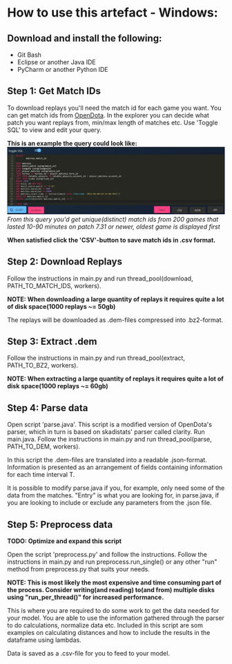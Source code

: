 # How to use this artefact - Windows:

## Download and install the following:

- Git Bash
- Eclipse or another Java IDE
- PyCharm or another Python IDE

## Step 1: Get Match IDs
To download replays you'll need the match id for each game you want.
You can get match ids from [OpenDota](https://www.opendota.com/explorer).
In the explorer you can decide what patch you want replays from, min/max length of matches etc. Use 'Toggle SQL' to view and edit your query.

**This is an example the query could look like:** 
![Query](opendota_sql_query.jpg)
*From this query you'd get unique(distinct) match ids from 200 games that lasted 10-90 minutes on patch 7.31 or newer, oldest game is displayed first*

**When satisfied click the 'CSV'-button to save match ids in .csv format.**

## Step 2: Download Replays
Follow the instructions in main.py and run thread_pool(download, PATH_TO_MATCH_IDS, workers).

**NOTE: When downloading a large quantity of replays it requires quite a lot of disk space(1000 replays ~= 50gb)**

The replays will be downloaded as .dem-files compressed into .bz2-format.

## Step 3: Extract .dem
Follow the instructions in main.py and run thread_pool(extract, PATH_TO_BZ2, workers).

**NOTE: When extracting a large quantity of replays it requires quite a lot of disk space(1000 replays ~= 60gb)**

## Step 4: Parse data
Open script 'parse.java'.
This script is a modified version of OpenDota's parser, which in turn is based on skadistats' parser called clarity.
Run main.java.
Follow the instructions in main.py and run thread_pool(parse, PATH_TO_DEM, workers). 

In this script the .dem-files are translated into a readable .json-format. Information is presented as an arrangement of fields containing information for each time interval T.

It is possible to modify parse.java if you, for example, only need some of the data from the matches. 
"Entry" is what you are looking for, in parse.java, if you are looking to include or exclude any parameters from the .json file.

## Step 5: Preprocess data
**TODO: Optimize and expand this script**

Open the script 'preprocess.py' and follow the instructions.
Follow the instructions in main.py and run preprocess.run_single() or any other "run" method from preprocess.py that suits your needs.

**NOTE: This is most likely the most expensive and time consuming part of the process. Consider writing(and reading) to(and from) multiple disks using "run_per_thread()" for increased performance.**

This is where you are required to do some work to get the data needed for your model. You are able to use the information gathered through the parser to do calculations, normalize data etc.
Included in this script are som examples on calculating distances and how to include the results in the dataframe using lambdas.

Data is saved as a .csv-file for you to feed to your model.